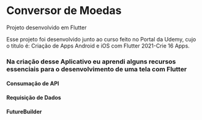 # Conversor de Moedas

Projeto desenvolvido em Flutter

Esse projeto foi desenvolvido junto ao curso feito no Portal da Udemy, cujo o titulo é: Criação de Apps Android e iOS com Flutter 2021-Crie 16 Apps.

### Na criação desse Aplicativo eu aprendi alguns recursos essenciais para o desenvolvimento de uma tela com Flutter

#### Consumação de API
#### Requisição de Dados
#### FutureBuilder